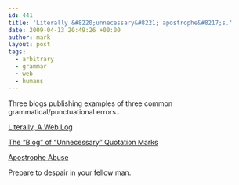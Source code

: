 ```yaml
---
id: 441
title: 'Literally &#8220;unnecessary&#8221; apostrophe&#8217;s.'
date: 2009-04-13 20:49:26 +00:00
author: mark
layout: post
tags:
  - arbitrary
  - grammar
  - web
  - humans
---
```

Three blogs publishing examples of three common grammatical/punctuational errors&#8230;

[Literally, A Web Log](http://literally.barelyfitz.com/)

[The &#8220;Blog&#8221; of &#8220;Unnecessary&#8221; Quotation Marks](http://www.unnecessaryquotes.com/)

[Apostrophe Abuse](http://www.apostropheabuse.com/)

Prepare to despair in your fellow man.
